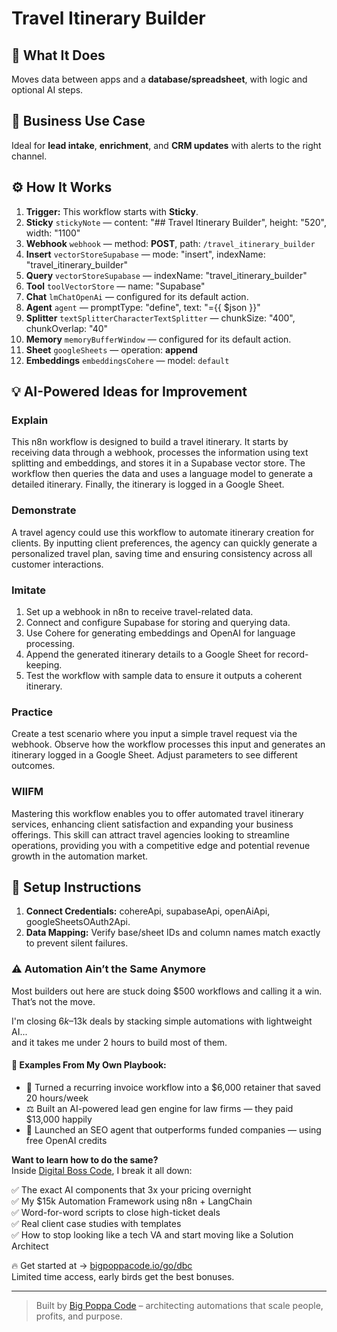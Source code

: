 # Travel Itinerary Builder
  ## 🚀 What It Does
  Moves data between apps and a **database/spreadsheet**, with logic and optional AI steps.
  
  ## 💼 Business Use Case
  Ideal for **lead intake**, **enrichment**, and **CRM updates** with alerts to the right channel.
  
  ## ⚙️ How It Works
  1. **Trigger:** This workflow starts with **Sticky**.
  2. **Sticky** `stickyNote` — content: "## Travel Itinerary Builder", height: "520", width: "1100"
3. **Webhook** `webhook` — method: **POST**, path: `/travel_itinerary_builder`
4. **Insert** `vectorStoreSupabase` — mode: "insert", indexName: "travel_itinerary_builder"
5. **Query** `vectorStoreSupabase` — indexName: "travel_itinerary_builder"
6. **Tool** `toolVectorStore` — name: "Supabase"
7. **Chat** `lmChatOpenAi` — configured for its default action.
8. **Agent** `agent` — promptType: "define", text: "={{ $json }}"
9. **Splitter** `textSplitterCharacterTextSplitter` — chunkSize: "400", chunkOverlap: "40"
10. **Memory** `memoryBufferWindow` — configured for its default action.
11. **Sheet** `googleSheets` — operation: **append**
12. **Embeddings** `embeddingsCohere` — model: `default`
  
  ## 💡 AI-Powered Ideas for Improvement
  ### Explain
This n8n workflow is designed to build a travel itinerary. It starts by receiving data through a webhook, processes the information using text splitting and embeddings, and stores it in a Supabase vector store. The workflow then queries the data and uses a language model to generate a detailed itinerary. Finally, the itinerary is logged in a Google Sheet.

### Demonstrate
A travel agency could use this workflow to automate itinerary creation for clients. By inputting client preferences, the agency can quickly generate a personalized travel plan, saving time and ensuring consistency across all customer interactions.

### Imitate
1. Set up a webhook in n8n to receive travel-related data.
2. Connect and configure Supabase for storing and querying data.
3. Use Cohere for generating embeddings and OpenAI for language processing.
4. Append the generated itinerary details to a Google Sheet for record-keeping.
5. Test the workflow with sample data to ensure it outputs a coherent itinerary.

### Practice
Create a test scenario where you input a simple travel request via the webhook. Observe how the workflow processes this input and generates an itinerary logged in a Google Sheet. Adjust parameters to see different outcomes.

### WIIFM
Mastering this workflow enables you to offer automated travel itinerary services, enhancing client satisfaction and expanding your business offerings. This skill can attract travel agencies looking to streamline operations, providing you with a competitive edge and potential revenue growth in the automation market.
  
  ## 🔧 Setup Instructions
  1. **Connect Credentials:** cohereApi, supabaseApi, openAiApi, googleSheetsOAuth2Api.
2. **Data Mapping:** Verify base/sheet IDs and column names match exactly to prevent silent failures.
  
### ⚠️ Automation Ain’t the Same Anymore

Most builders out here are stuck doing $500 workflows and calling it a win.  
That’s not the move.  

I'm closing $6k–$13k deals by stacking simple automations with lightweight AI...  
and it takes me under 2 hours to build most of them.

#### 🧠 Examples From My Own Playbook:
- 🔁 Turned a recurring invoice workflow into a $6,000 retainer that saved 20 hours/week  
- ⚖️ Built an AI-powered lead gen engine for law firms — they paid $13,000 happily  
- 🚀 Launched an SEO agent that outperforms funded companies — using free OpenAI credits  

**Want to learn how to do the same?**  
Inside [Digital Boss Code](https://bigpoppacode.io/go/dbc), I break it all down:

✅ The exact AI components that 3x your pricing overnight  
✅ My $15k Automation Framework using n8n + LangChain  
✅ Word-for-word scripts to close high-ticket deals  
✅ Real client case studies with templates  
✅ How to stop looking like a tech VA and start moving like a Solution Architect  

🔥 Get started at → [bigpoppacode.io/go/dbc](https://bigpoppacode.io/go/dbc)  
Limited time access, early birds get the best bonuses.

---
> Built by [Big Poppa Code](https://bigpoppacode.io) – architecting automations that scale people, profits, and purpose.
  